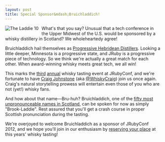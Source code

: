```yaml
---
layout: post
title: Special Sponsor&mdash;Bruichladdich!
---
```

<div style="float:left;margin:0px 10px 10px 0px">
<img src="/news/images/laddie10.png" alt="The Laddie 10"/>
</div>

What's that you say? Unusual that a tech conference in the Upper
Midwest of the U.S. would be sponsored by a whisky distillery in
Scotland? We wholeheartedy agree!

Bruichladdich hail themselves as [Progressive Hebridean Distillers][progressive].
Looking a little deeper, Minnesota is a progressive state, and JRuby is a
progressive piece of technology. So we think we're actually a great
match for each other. When award-winning whisky meets great tech, we all win!

This marks the [third][2010] [annual][2011] whisky tasting event at
JRubyConf, and we're fortunate to have [Craig Johnstone][] (aka
[@WhiskyCraig][]) join us once again. Craig's natural storytelling
prowess will entertain even those of you who are not (yet!) whisky
fans.

And how about that name&mdash;Bru-huh? Bruichladdich, one of the
[fifty most unpronounceable names in Scotland][name], can be spoken
for now as simply "Brook-Laddie". Rest assured that you'll get a crash
course in proper Scottish pronunciation during the tasting.

<div class="clear"></div>

We're overjoyed to welcome Bruichladdich as a sponsor of JRubyConf
2012, and we hope you'll join in our enthusiasm by [reserving your place][register]
at this years' whisky tasting!

[2010]: http://www.flickr.com/photos/edgecase/sets/72157624970421633/
[2011]: http://www.engineyard.com/blog/2011/jrubyconf-2011/
[progressive]: http://www.bruichladdich.com/progressive/our-philosophy
[name]: http://www.bruichladdich.com/trade/finish/8/62/0
[Craig Johnstone]: http://www.whiskyadventures.com/
[@WhiskyCraig]: http://twitter.com/WhiskyCraig
[register]: http://www.eventbrite.com/event/2571529514
